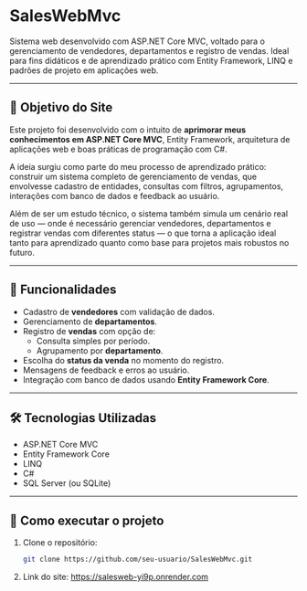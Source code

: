 # SalesWebMvc

Sistema web desenvolvido com ASP.NET Core MVC, voltado para o gerenciamento de vendedores, departamentos e registro de vendas. Ideal para fins didáticos e de aprendizado prático com Entity Framework, LINQ e padrões de projeto em aplicações web.

---

## 🎯 Objetivo do Site

Este projeto foi desenvolvido com o intuito de **aprimorar meus conhecimentos em ASP.NET Core MVC**, Entity Framework, arquitetura de aplicações web e boas práticas de programação com C#. 

A ideia surgiu como parte do meu processo de aprendizado prático: construir um sistema completo de gerenciamento de vendas, que envolvesse cadastro de entidades, consultas com filtros, agrupamentos, interações com banco de dados e feedback ao usuário.

Além de ser um estudo técnico, o sistema também simula um cenário real de uso — onde é necessário gerenciar vendedores, departamentos e registrar vendas com diferentes status — o que torna a aplicação ideal tanto para aprendizado quanto como base para projetos mais robustos no futuro.

---

## 🧩 Funcionalidades

- Cadastro de **vendedores** com validação de dados.
- Gerenciamento de **departamentos**.
- Registro de **vendas** com opção de:
  - Consulta simples por período.
  - Agrupamento por **departamento**.
- Escolha do **status da venda** no momento do registro.
- Mensagens de feedback e erros ao usuário.
- Integração com banco de dados usando **Entity Framework Core**.

---

## 🛠️ Tecnologias Utilizadas

- ASP.NET Core MVC
- Entity Framework Core
- LINQ
- C#
- SQL Server (ou SQLite)

---

## 🚀 Como executar o projeto

1. Clone o repositório:
   ```bash
   git clone https://github.com/seu-usuario/SalesWebMvc.git

2. Link do site: https://salesweb-yi9p.onrender.com

